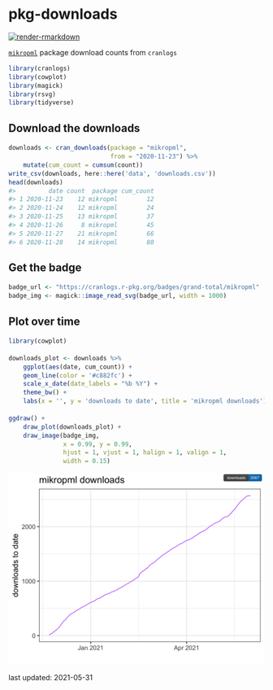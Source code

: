 
<!-- README.md is generated from README.Rmd. Please edit that file -->

# pkg-downloads

<!-- badges: start -->

[![render-rmarkdown](https://github.com/kelly-sovacool/pkg-downloads/workflows/render-rmarkdown/badge.svg)](https://github.com/kelly-sovacool/pkg-downloads/actions)
<!-- badges: end -->

[`mikropml`](https://github.com/SchlossLab/mikropml) package download
counts from `cranlogs`

``` r
library(cranlogs)
library(cowplot)
library(magick)
library(rsvg)
library(tidyverse)
```

## Download the downloads

``` r
downloads <- cran_downloads(package = "mikropml",
                            from = "2020-11-23") %>%
    mutate(cum_count = cumsum(count))
write_csv(downloads, here::here('data', 'downloads.csv'))
head(downloads)
#>         date count  package cum_count
#> 1 2020-11-23    12 mikropml        12
#> 2 2020-11-24    12 mikropml        24
#> 3 2020-11-25    13 mikropml        37
#> 4 2020-11-26     8 mikropml        45
#> 5 2020-11-27    21 mikropml        66
#> 6 2020-11-28    14 mikropml        80
```

## Get the badge

``` r
badge_url <- "https://cranlogs.r-pkg.org/badges/grand-total/mikropml"
badge_img <- magick::image_read_svg(badge_url, width = 1000)
```

## Plot over time

``` r
library(cowplot)

downloads_plot <- downloads %>% 
    ggplot(aes(date, cum_count)) + 
    geom_line(color = '#c882fc') + 
    scale_x_date(date_labels = "%b %Y") + 
    theme_bw() + 
    labs(x = '', y = 'downloads to date', title = 'mikropml downloads')

ggdraw() +
    draw_plot(downloads_plot) +
    draw_image(badge_img, 
               x = 0.99, y = 0.99, 
               hjust = 1, vjust = 1, halign = 1, valign = 1,
               width = 0.15)
```

![](figures/plot-downloads-time-1.png)<!-- -->

last updated: 2021-05-31
